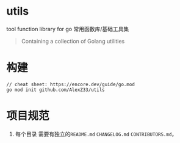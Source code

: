 # utils
tool function library for go  常用函数库/基础工具集

> Containing a collection of Golang utilities


# 构建

```golang
// cheat sheet: https://encore.dev/guide/go.mod
go mod init github.com/AlexZ33/utils
```

# 项目规范

1. 每个目录 需要有独立的`README.md`  `CHANGELOG.md` `CONTRIBUTORS.md`，
